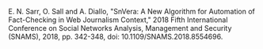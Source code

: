 E. N. Sarr, O. Sall and A. Diallo, "SnVera: A New Algorithm for Automation of Fact-Checking in Web Journalism Context," 2018 Fifth International Conference on Social Networks Analysis, Management and Security (SNAMS), 2018, pp. 342-348, doi: 10.1109/SNAMS.2018.8554696.
